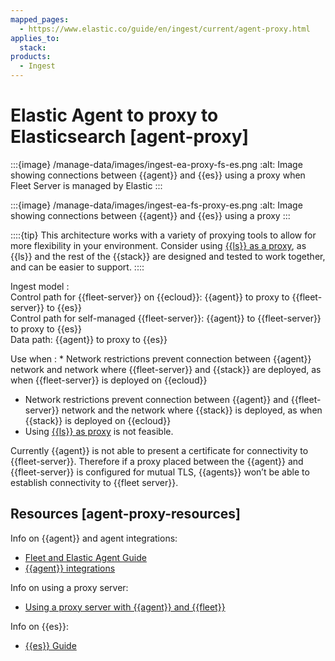 ```yaml
---
mapped_pages:
  - https://www.elastic.co/guide/en/ingest/current/agent-proxy.html
applies_to:
  stack:
products:
  - Ingest
---
```


# Elastic Agent to proxy to Elasticsearch [agent-proxy]

:::{image} /manage-data/images/ingest-ea-proxy-fs-es.png
:alt: Image showing connections between {{agent}} and {{es}} using a proxy when Fleet Server is managed by Elastic
:::

:::{image} /manage-data/images/ingest-ea-fs-proxy-es.png
:alt: Image showing connections between {{agent}} and {{es}} using a proxy
:::

::::{tip}
This architecture works with a variety of proxying tools to allow for more flexibility in your environment. Consider using [{{ls}} as a proxy](ls-networkbridge.md), as {{ls}} and the rest of the {{stack}} are designed and tested to work together, and can be easier to support.
::::


Ingest model
:   <br> Control path for {{fleet-server}} on {{ecloud}}: {{agent}} to proxy to {{fleet-server}} to {{es}}<br> Control path for self-managed {{fleet-server}}: {{agent}} to {{fleet-server}} to proxy to {{es}}<br> Data path: {{agent}} to proxy to {{es}}

Use when
:   * Network restrictions prevent connection between {{agent}} network and network where {{fleet-server}} and {{stack}} are deployed, as when {{fleet-server}} is deployed on {{ecloud}}
* Network restrictions prevent connection between {{agent}} and {{fleet-server}} network and the network where {{stack}} is deployed, as when {{stack}} is deployed on {{ecloud}}
* Using [{{ls}} as proxy](ls-networkbridge.md) is not feasible.


Currently {{agent}} is not able to present a certificate for connectivity to {{fleet-server}}. Therefore if a proxy placed between the {{agent}} and {{fleet-server}} is configured for mutual TLS, {{agents}} won’t be able to establish connectivity to {{fleet server}}.


## Resources [agent-proxy-resources]

Info on {{agent}} and agent integrations:

* [Fleet and Elastic Agent Guide](/reference/fleet/index.md)
* [{{agent}} integrations](https://docs.elastic.co/en/integrations)

Info on using a proxy server:

* [Using a proxy server with {{agent}} and {{fleet}}](/reference/fleet/fleet-agent-proxy-support.md)

Info on {{es}}:

* [{{es}} Guide](elasticsearch://reference/index.md)

